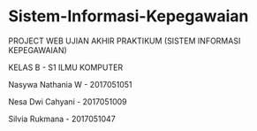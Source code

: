 # Sistem-Informasi-Kepegawaian

PROJECT WEB UJIAN AKHIR PRAKTIKUM
 (SISTEM INFORMASI KEPEGAWAIAN)
 
 KELAS B - S1 ILMU KOMPUTER

Nasywa Nathania W - 2017051051

Nesa Dwi Cahyani  - 2017051009

Silvia Rukmana    - 2017051047


